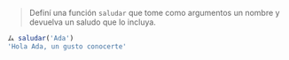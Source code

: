 >Definí una función `saludar` que tome como argumentos un nombre y devuelva un saludo que lo incluya.
>
```javascript
ム saludar('Ada')
'Hola Ada, un gusto conocerte'
```
